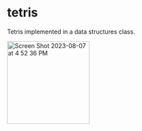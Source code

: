# tetris
Tetris implemented in a data structures class.

<img width="193" alt="Screen Shot 2023-08-07 at 4 52 36 PM" src="https://github.com/vichan7/tetris/assets/117228381/9ddc2f89-e078-4800-946e-8ef868539a7d">
